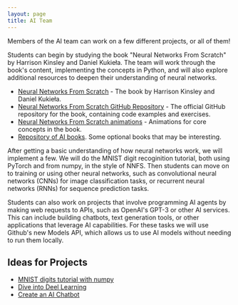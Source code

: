 ```yaml
---
layout: page
title: AI Team
---
```


Members of the AI team can work on a few different projects, or all of them!

Students can begin by studying the book "Neural Networks From Scratch" by
Harrison Kinsley and Daniel Kukieła. The team will work through the book's
content, implementing the concepts in Python, and will also explore additional
resources to deepen their understanding of neural networks.

* [Neural Networks From Scratch](https://nnfs.io/) - The book by Harrison Kinsley and Daniel Kukieła.
* [Neural Networks From Scratch GitHub Repository](https://github.com/Sentdex/nnfs_book) - The official GitHub repository for the book, containing code examples and exercises.
* [Neural Networks From Scratch animations](https://nnfs.io/neural_network_animations) - Animations for core concepts in the book. 
* [Repository of AI books](https://github.com/aridiosilva/AI_Books). Some optional books that may be interesting. 

After getting a basic understanding of how neural networks work, we will
implement a few. We will do the MNIST digit recoginition tutorial, both using
PyTorch and from numpy, in the style of NNFS. Then students can move on to
training or using other neural networks, such as convolutional neural networks
(CNNs) for image classification tasks, or recurrent neural networks (RNNs) for
sequence prediction tasks.

Students can also work on projects that involve programming AI agents by making
web requests to APIs, such as OpenAI's GPT-3 or other AI services. This can
include building chatbots, text generation tools, or other applications that
leverage AI capabilities. For these tasks we will use Github's new Models API,
which allows us to use AI models without needing to run them locally.


## Ideas for Projects

* [MNIST digits tutorial with numpy](https://numpy.org/numpy-tutorials/content/tutorial-deep-learning-on-mnist.html)
* [Dive into Deel Learning](https://d2l.ai/index.html)
* [Create an AI Chatbot](https://realpython.com/how-to-make-a-discord-bot-python/)

